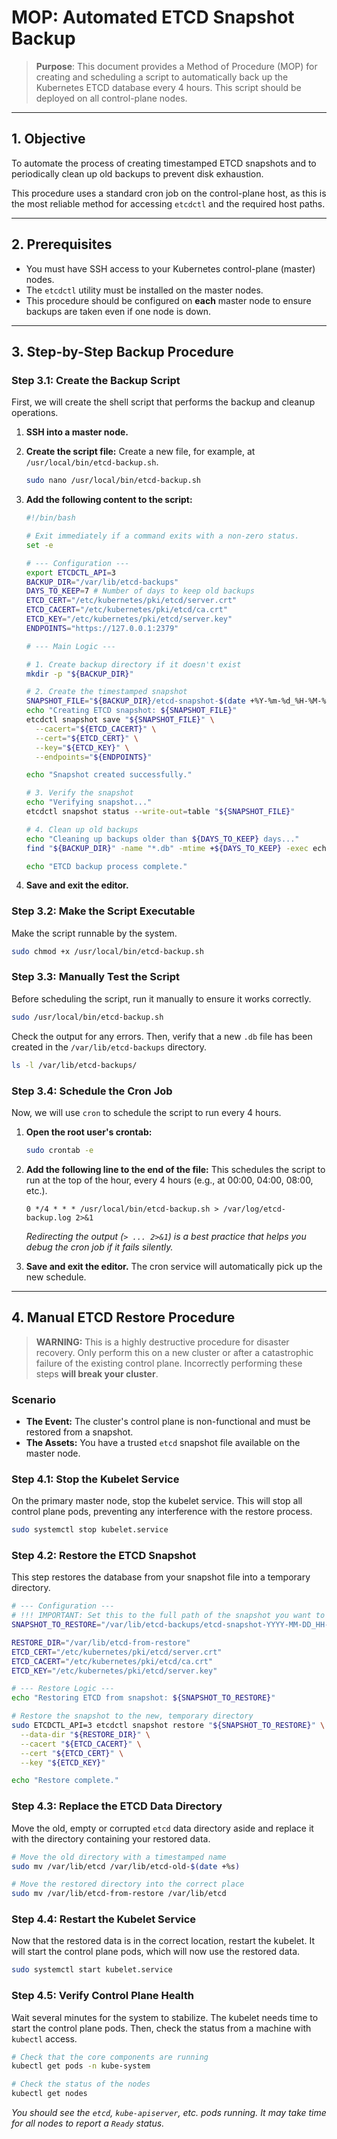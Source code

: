 # MOP: Automated ETCD Snapshot Backup

> **Purpose**: This document provides a Method of Procedure (MOP) for creating and scheduling a script to automatically back up the Kubernetes ETCD database every 4 hours. This script should be deployed on all control-plane nodes.

---

## 1. Objective

To automate the process of creating timestamped ETCD snapshots and to periodically clean up old backups to prevent disk exhaustion.

This procedure uses a standard cron job on the control-plane host, as this is the most reliable method for accessing `etcdctl` and the required host paths.

---

## 2. Prerequisites

*   You must have SSH access to your Kubernetes control-plane (master) nodes.
*   The `etcdctl` utility must be installed on the master nodes.
*   This procedure should be configured on **each** master node to ensure backups are taken even if one node is down.

---

## 3. Step-by-Step Backup Procedure

### Step 3.1: Create the Backup Script

First, we will create the shell script that performs the backup and cleanup operations.

1.  **SSH into a master node.**

2.  **Create the script file:**
    Create a new file, for example, at `/usr/local/bin/etcd-backup.sh`.

    ```bash
    sudo nano /usr/local/bin/etcd-backup.sh
    ```

3.  **Add the following content to the script:**

    ```sh
    #!/bin/bash

    # Exit immediately if a command exits with a non-zero status.
    set -e

    # --- Configuration ---
    export ETCDCTL_API=3
    BACKUP_DIR="/var/lib/etcd-backups"
    DAYS_TO_KEEP=7 # Number of days to keep old backups
    ETCD_CERT="/etc/kubernetes/pki/etcd/server.crt"
    ETCD_CACERT="/etc/kubernetes/pki/etcd/ca.crt"
    ETCD_KEY="/etc/kubernetes/pki/etcd/server.key"
    ENDPOINTS="https://127.0.0.1:2379"

    # --- Main Logic ---

    # 1. Create backup directory if it doesn't exist
    mkdir -p "${BACKUP_DIR}"

    # 2. Create the timestamped snapshot
    SNAPSHOT_FILE="${BACKUP_DIR}/etcd-snapshot-$(date +%Y-%m-%d_%H-%M-%S).db"
    echo "Creating ETCD snapshot: ${SNAPSHOT_FILE}"
    etcdctl snapshot save "${SNAPSHOT_FILE}" \
      --cacert="${ETCD_CACERT}" \
      --cert="${ETCD_CERT}" \
      --key="${ETCD_KEY}" \
      --endpoints="${ENDPOINTS}"

    echo "Snapshot created successfully."

    # 3. Verify the snapshot
    echo "Verifying snapshot..."
    etcdctl snapshot status --write-out=table "${SNAPSHOT_FILE}"

    # 4. Clean up old backups
    echo "Cleaning up backups older than ${DAYS_TO_KEEP} days..."
    find "${BACKUP_DIR}" -name "*.db" -mtime +${DAYS_TO_KEEP} -exec echo "Deleting: {}" \; -exec rm {} \;

    echo "ETCD backup process complete."
    ```

4.  **Save and exit the editor.**

### Step 3.2: Make the Script Executable

Make the script runnable by the system.

```bash
sudo chmod +x /usr/local/bin/etcd-backup.sh
```

### Step 3.3: Manually Test the Script

Before scheduling the script, run it manually to ensure it works correctly.

```bash
sudo /usr/local/bin/etcd-backup.sh
```

Check the output for any errors. Then, verify that a new `.db` file has been created in the `/var/lib/etcd-backups` directory.

```bash
ls -l /var/lib/etcd-backups/
```

### Step 3.4: Schedule the Cron Job

Now, we will use `cron` to schedule the script to run every 4 hours.

1.  **Open the root user's crontab:**

    ```bash
    sudo crontab -e
    ```

2.  **Add the following line to the end of the file:**
    This schedules the script to run at the top of the hour, every 4 hours (e.g., at 00:00, 04:00, 08:00, etc.).

    ```
    0 */4 * * * /usr/local/bin/etcd-backup.sh > /var/log/etcd-backup.log 2>&1
    ```
    *Redirecting the output (`> ... 2>&1`) is a best practice that helps you debug the cron job if it fails silently.*

3.  **Save and exit the editor.** The cron service will automatically pick up the new schedule.

---

## 4. Manual ETCD Restore Procedure

> **WARNING:** This is a highly destructive procedure for disaster recovery. Only perform this on a new cluster or after a catastrophic failure of the existing control plane. Incorrectly performing these steps **will break your cluster**.

### Scenario

*   **The Event:** The cluster's control plane is non-functional and must be restored from a snapshot.
*   **The Assets:** You have a trusted `etcd` snapshot file available on the master node.

### Step 4.1: Stop the Kubelet Service

On the primary master node, stop the kubelet service. This will stop all control plane pods, preventing any interference with the restore process.

```bash
sudo systemctl stop kubelet.service
```

### Step 4.2: Restore the ETCD Snapshot

This step restores the database from your snapshot file into a temporary directory.

```bash
# --- Configuration ---
# !!! IMPORTANT: Set this to the full path of the snapshot you want to restore !!!
SNAPSHOT_TO_RESTORE="/var/lib/etcd-backups/etcd-snapshot-YYYY-MM-DD_HH-MM-SS.db"

RESTORE_DIR="/var/lib/etcd-from-restore"
ETCD_CERT="/etc/kubernetes/pki/etcd/server.crt"
ETCD_CACERT="/etc/kubernetes/pki/etcd/ca.crt"
ETCD_KEY="/etc/kubernetes/pki/etcd/server.key"

# --- Restore Logic ---
echo "Restoring ETCD from snapshot: ${SNAPSHOT_TO_RESTORE}"

# Restore the snapshot to the new, temporary directory
sudo ETCDCTL_API=3 etcdctl snapshot restore "${SNAPSHOT_TO_RESTORE}" \
  --data-dir "${RESTORE_DIR}" \
  --cacert "${ETCD_CACERT}" \
  --cert "${ETCD_CERT}" \
  --key "${ETCD_KEY}"

echo "Restore complete."
```


### Step 4.3: Replace the ETCD Data Directory

Move the old, empty or corrupted `etcd` data directory aside and replace it with the directory containing your restored data.

```bash
# Move the old directory with a timestamped name
sudo mv /var/lib/etcd /var/lib/etcd-old-$(date +%s)

# Move the restored directory into the correct place
sudo mv /var/lib/etcd-from-restore /var/lib/etcd
```

### Step 4.4: Restart the Kubelet Service

Now that the restored data is in the correct location, restart the kubelet. It will start the control plane pods, which will now use the restored data.

```bash
sudo systemctl start kubelet.service
```

### Step 4.5: Verify Control Plane Health

Wait several minutes for the system to stabilize. The kubelet needs time to start the control plane pods. Then, check the status from a machine with `kubectl` access.

```bash
# Check that the core components are running
kubectl get pods -n kube-system

# Check the status of the nodes
kubectl get nodes
```
*You should see the `etcd`, `kube-apiserver`, etc. pods running. It may take time for all nodes to report a `Ready` status.*
